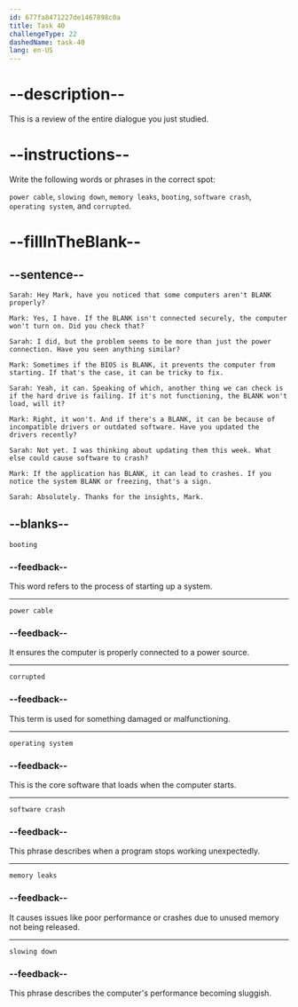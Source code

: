 ```yaml
---
id: 677fa8471227de1467898c0a
title: Task 40
challengeType: 22
dashedName: task-40
lang: en-US
---
```


<!-- REVIEW -->

# --description--

This is a review of the entire dialogue you just studied.

# --instructions--

Write the following words or phrases in the correct spot:

`power cable`, `slowing down`, `memory leaks`, `booting`, `software crash`, `operating system`, and `corrupted`.

# --fillInTheBlank--

## --sentence--

`Sarah: Hey Mark, have you noticed that some computers aren't BLANK properly?`

`Mark: Yes, I have. If the BLANK isn't connected securely, the computer won't turn on. Did you check that?`

`Sarah: I did, but the problem seems to be more than just the power connection. Have you seen anything similar?`

`Mark: Sometimes if the BIOS is BLANK, it prevents the computer from starting. If that's the case, it can be tricky to fix.`

`Sarah: Yeah, it can. Speaking of which, another thing we can check is if the hard drive is failing. If it's not functioning, the BLANK won't load, will it?`

`Mark: Right, it won't. And if there's a BLANK, it can be because of incompatible drivers or outdated software. Have you updated the drivers recently?`

`Sarah: Not yet. I was thinking about updating them this week. What else could cause software to crash?`

`Mark: If the application has BLANK, it can lead to crashes. If you notice the system BLANK or freezing, that's a sign.`

`Sarah: Absolutely. Thanks for the insights, Mark.`

## --blanks--

`booting`

### --feedback--

This word refers to the process of starting up a system.

---

`power cable`

### --feedback--

It ensures the computer is properly connected to a power source.

---

`corrupted`

### --feedback--

This term is used for something damaged or malfunctioning.

---

`operating system`

### --feedback--

This is the core software that loads when the computer starts.

---

`software crash`

### --feedback--

This phrase describes when a program stops working unexpectedly.

---

`memory leaks`

### --feedback--

It causes issues like poor performance or crashes due to unused memory not being released.

---

`slowing down`

### --feedback--

This phrase describes the computer's performance becoming sluggish.
